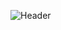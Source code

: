 <!-- **alexmck04/alexmck04** is a ✨ _special_ ✨ repository because its `README.md` (this file) appears on your GitHub profile. -->
![Header](./your-header-image-name.png)


